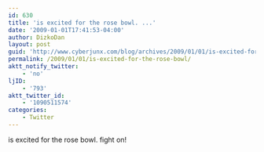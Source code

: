 ```yaml
---
id: 630
title: 'is excited for the rose bowl. ...'
date: '2009-01-01T17:41:53-04:00'
author: DizkoDan
layout: post
guid: 'http://www.cyberjunx.com/blog/archives/2009/01/01/is-excited-for-the-rose-bowl/'
permalink: /2009/01/01/is-excited-for-the-rose-bowl/
aktt_notify_twitter:
    - 'no'
ljID:
    - '793'
aktt_twitter_id:
    - '1090511574'
categories:
    - Twitter
---
```


is excited for the rose bowl. fight on!